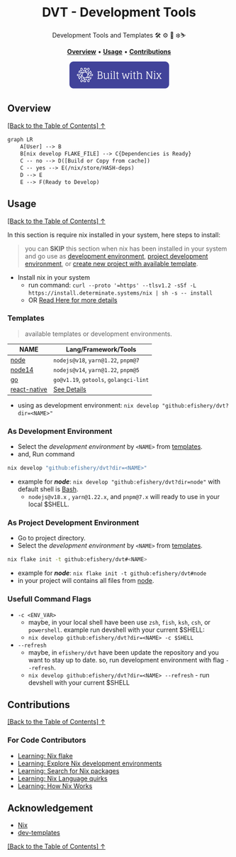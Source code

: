 <div align="center">

<h1 id="toc">DVT - Development Tools</h1>
  <p>
  Development Tools and Templates 🛠️ ⚙️ 🔭 ❄️⛷️
  </p>

<p align="center">
  <a href="#overview"><strong>Overview</strong></a>  • 
  <a href="#usage"><strong>Usage</strong></a>  • 
  <a href="#contributions"><strong>Contributions</strong></a>
</p>

[![Built with Nix](https://github.com/nix-community/builtwithnix.org/raw/master/badge.svg)](https://builtwithnix.org)

</div>

## Overview

[[Back to the Table of Contents] ↑](#toc)

```mermaid
graph LR
    A[User] --> B
    B[nix develop FLAKE_FILE] --> C{Dependencies is Ready}
    C -- no --> D([Build or Copy from cache])
    C -- yes --> E(/nix/store/HASH-deps)
    D --> E
    E --> F(Ready to Develop)
```

<!-- TODO -->

## Usage

[[Back to the Table of Contents] ↑](#toc)

In this section is require nix installed in your system, here steps to install: 

> you can **SKIP** this section when nix has been installed in your system and go use as [development environment](#as-development-environment), [project development environment](#as-project-development-environment), or [create new project with available template](#as-project-boilerplate).

* Install nix in your system
  * run command: `curl --proto '=https' --tlsv1.2 -sSf -L https://install.determinate.systems/nix | sh -s -- install`
  * OR [Read Here for more details](https://zero-to-nix.com/start/install#up)

### Templates

> available templates or development environments.


| NAME                                  | Lang/Framework/Tools                                |
| -------------                         | -------------                                       |
| [node](./node)                        | `nodejs@v18`, `yarn@1.22`, `pnpm@7`                 |
| [node14](./node14)                    | `nodejs@v14`, `yarn@1.22`, `pnpm@5`                 |
| [go](./go)                            | `go@v1.19`, `gotools`, `golangci-lint`              |
| [react-native](./react-native)        | [See Details](./react-native/flake.nix#L192-L212)   |

* using as development environment: `nix develop "github:efishery/dvt?dir=<NAME>"`

### As Development Environment

* Select the _development environment_ by `<NAME>` from [templates](#templates).
* and, Run command
```bash
nix develop "github:efishery/dvt?dir=<NAME>"
```
  * example for _**node**_: `nix develop "github:efishery/dvt?dir=node"` with default shell is [Bash](https://www.gnu.org/software/bash/).
    * `nodejs@v18.x` , `yarn@1.22.x`, and `pnpm@7.x` will ready to use in your local $SHELL.

### As Project Development Environment

* Go to project directory.
* Select the _development environment_ by `<NAME>` from [templates](#templates).
```bash
nix flake init -t github:efishery/dvt#<NAME>
```
  * example for _**node**_: `nix flake init -t github:efishery/dvt#node`
  * in your project will contains all files from [node](./node).

### Usefull Command Flags

* `-c <ENV_VAR>`
  * maybe, in your local shell have been use `zsh`, `fish`, `ksh`, `csh`, or `powershell`. example run devshell with your current $SHELL:
  * `nix develop github:efishery/dvt?dir=<NAME> -c $SHELL`
* `--refresh`
  * maybe, in `efishery/dvt` have been update the repository and you want to stay up to date. so, run development environment with flag `--refresh`.
  * `nix develop github:efishery/dvt?dir=<NAME> --refresh` - run devshell with your current $SHELL

<!-- TODO
### As Project Boilerplate

* Select availables project templates name in the tables.
  * run command `nix flake -t github:efishery/dvt#<NAME>`
  * example for _**react-native@0.71**_: `nix flake init -t github:efishery/dvt#rn71`
-->

## Contributions

[[Back to the Table of Contents] ↑](#toc)

### For Code Contributors

* [Learning: Nix flake](https://zero-to-nix.com/concepts/flakes)
* [Learning: Explore Nix development environments](https://zero-to-nix.com/start/nix-develop)
* [Learning: Search for Nix packages](https://zero-to-nix.com/start/nix-search)
* [Learning: Nix Language quirks](https://nixos.wiki/wiki/Nix_Language_Quirks)
* [Learning: How Nix Works](https://nixos.org/guides/how-nix-works.html)

<!-- TODO 

### Request

-->

## Acknowledgement

* [Nix](https://nixos.org)
* [dev-templates](https://github.com/the-nix-way/dev-templates)

[[Back to the Table of Contents] ↑](#toc)
